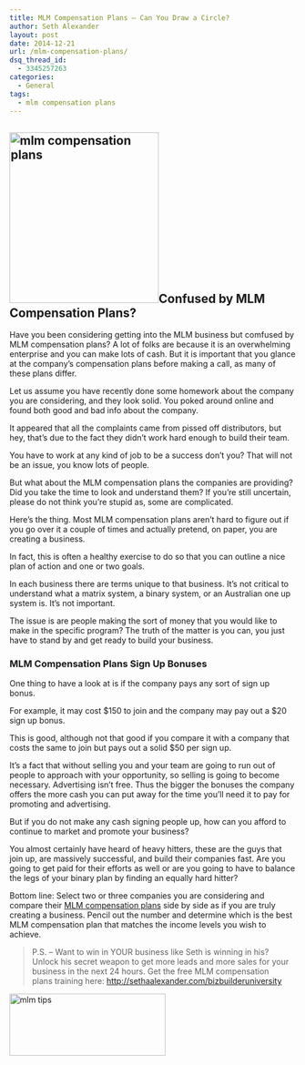 ```yaml
---
title: MLM Compensation Plans – Can You Draw a Circle?
author: Seth Alexander
layout: post
date: 2014-12-21
url: /mlm-compensation-plans/
dsq_thread_id:
  - 3345257263
categories:
  - General
tags:
  - mlm compensation plans
---
```

## <img class="alignleft size-medium wp-image-1939" src="http://sethaalexander.com/wp-content/uploads/2014/12/mlm-compensation-plans-262x300.jpg" alt="mlm compensation plans" width="262" height="300" />Confused by MLM Compensation Plans?

Have you been considering getting into the MLM business but comfused by MLM compensation plans? A lot of folks are because it is an overwhelming enterprise and you can make lots of cash. But it is important that you glance at the company&#8217;s compensation plans before making a call, as many of these plans differ.

Let us assume you have recently done some homework about the company you are considering, and they look solid. You poked around online and found both good and bad info about the company.

It appeared that all the complaints came from pissed off distributors, but hey, that&#8217;s due to the fact they didn&#8217;t work hard enough to build their team.

You have to work at any kind of job to be a success don&#8217;t you? That will not be an issue, you know lots of people.

But what about the MLM compensation plans the companies are providing? Did you take the time to look and understand them? If you&#8217;re still uncertain, please do not think you&#8217;re stupid as, some are complicated.

Here&#8217;s the thing. Most MLM compensation plans aren&#8217;t hard to figure out if you go over it a couple of times and actually pretend, on paper, you are creating a business.

In fact, this is often a healthy exercise to do so that you can outline a nice plan of action and one or two goals.

In each business there are terms unique to that business. It&#8217;s not critical to understand what a matrix system, a binary system, or an Australian one up system is. It&#8217;s not important.

The issue is are people making the sort of money that you would like to make in the specific program? The truth of the matter is you can, you just have to stand by and get ready to build your business.

### MLM Compensation Plans Sign Up Bonuses

One thing to have a look at is if the company pays any sort of sign up bonus.

For example, it may cost $150 to join and the company may pay out a $20 sign up bonus.

This is good, although not that good if you compare it with a company that costs the same to join but pays out a solid $50 per sign up.

It&#8217;s a fact that without selling you and your team are going to run out of people to approach with your opportunity, so selling is going to become necessary. Advertising isn&#8217;t free. Thus the bigger the bonuses the company offers the more cash you can put away for the time you&#8217;ll need it to pay for promoting and advertising.

But if you do not make any cash signing people up, how can you afford to continue to market and promote your business?

You almost certainly have heard of heavy hitters, these are the guys that join up, are massively successful, and build their companies fast. Are you going to get paid for their efforts as well or are you going to have to balance the legs of your binary plan by finding an equally hard hitter?

Bottom line: Select two or three companies you are considering and compare their [MLM compensation plans][1] side by side as if you are truly creating a business. Pencil out the number and determine which is the best MLM compensation plan that matches the income levels you wish to achieve.

> P.S. – Want to win in YOUR business like Seth is winning in his? Unlock his secret weapon to get more leads and more sales for your business in the next 24 hours. Get the free MLM compensation plans training here: <a rel="nofollow" href="http://sethaalexander.bizbuilderuniversity.com/?t=saa-mlm-compensation-plans">http://sethaalexander.com/bizbuilderuniversity</a>

<a rel="nofollow" href="http://sethaalexander.com/about-seth/" title="Bio"><img class="alignleft size-full wp-image-602" title="mlm tips" src="http://cdn.sethaalexander.com/wp-content/uploads/2012/09/signature.png" alt="mlm tips" width="274" height="109" /></a>

 [1]: http://sethaalexander.bizbuilderuniversity.com/?t=saa-mlm-compensation-plans